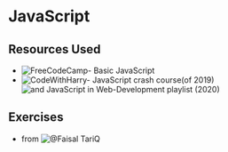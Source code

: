 # JavaScript
## Resources Used
- ![FreeCodeCamp- Basic JavaScript](https://www.freecodecamp.org/learn/javascript-algorithms-and-data-structures/)
- ![CodeWithHarry- JavaScript crash course(of 2019)](https://www.youtube.com/watch?v=cvvwkgp4HBg&list=PLu0W_9lII9ajyk081To1Cbt2eI5913SsL) ![and JavaScript in Web-Development playlist (2020)](https://www.youtube.com/watch?v=6mbwJ2xhgzM&list=PLu0W_9lII9agiCUZYRsvtGTXdxkzPyItg)
## Exercises 
- from ![`@Faisal TariQ`](https://github.com/BloodySteps)
